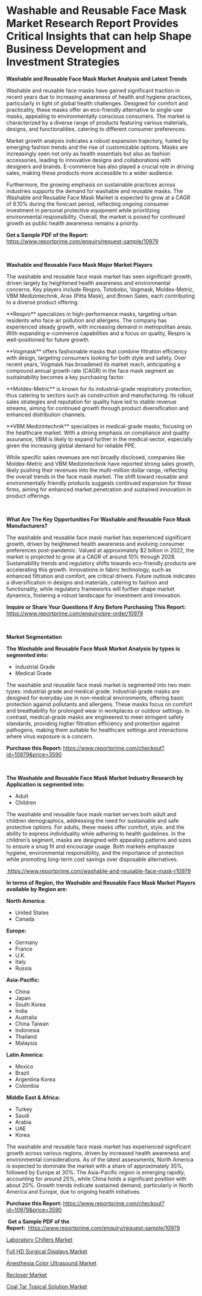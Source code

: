 <p><h1>Washable and Reusable Face Mask Market Research Report Provides Critical Insights that can help Shape Business Development and Investment Strategies</h1></p><p><strong>Washable and Reusable Face Mask Market Analysis and Latest Trends</strong></p>
<p><p>Washable and reusable face masks have gained significant traction in recent years due to increasing awareness of health and hygiene practices, particularly in light of global health challenges. Designed for comfort and practicality, these masks offer an eco-friendly alternative to single-use masks, appealing to environmentally conscious consumers. The market is characterized by a diverse range of products featuring various materials, designs, and functionalities, catering to different consumer preferences.</p><p>Market growth analysis indicates a robust expansion trajectory, fueled by emerging fashion trends and the rise of customizable options. Masks are increasingly seen not only as health essentials but also as fashion accessories, leading to innovative designs and collaborations with designers and brands. E-commerce has also played a crucial role in driving sales, making these products more accessible to a wider audience. </p><p>Furthermore, the growing emphasis on sustainable practices across industries supports the demand for washable and reusable masks. The Washable and Reusable Face Mask Market is expected to grow at a CAGR of 6.10% during the forecast period, reflecting ongoing consumer investment in personal protective equipment while prioritizing environmental responsibility. Overall, the market is poised for continued growth as public health awareness remains a priority.</p></p>
<p><strong>Get a Sample PDF of the Report:&nbsp;</strong> <a href="https://www.reportprime.com/enquiry/request-sample/10979?utm_campaign=113&utm_medium=2&utm_source=Github&utm_content=ia&utm_term=25122024&utm_id=washable-and-reusable-face-mask">https://www.reportprime.com/enquiry/request-sample/10979</a></p>
<p>&nbsp;</p>
<p><strong>Washable and Reusable Face Mask Major Market Players</strong></p>
<p><p>The washable and reusable face mask market has seen significant growth, driven largely by heightened health awareness and environmental concerns. Key players include Respro, Totobobo, Vogmask, Moldex-Metric, VBM Medizintechnik, Arax (Pitta Mask), and Brown Sales, each contributing to a diverse product offering.</p><p>**Respro** specializes in high-performance masks, targeting urban residents who face air pollution and allergens. The company has experienced steady growth, with increasing demand in metropolitan areas. With expanding e-commerce capabilities and a focus on quality, Respro is well-positioned for future growth.</p><p>**Vogmask** offers fashionable masks that combine filtration efficiency with design, targeting consumers looking for both style and safety. Over recent years, Vogmask has broadened its market reach, anticipating a compound annual growth rate (CAGR) in the face mask segment as sustainability becomes a key purchasing factor.</p><p>**Moldex-Metric** is known for its industrial-grade respiratory protection, thus catering to sectors such as construction and manufacturing. Its robust sales strategies and reputation for quality have led to stable revenue streams, aiming for continued growth through product diversification and enhanced distribution channels.</p><p>**VBM Medizintechnik** specializes in medical-grade masks, focusing on the healthcare market. With a strong emphasis on compliance and quality assurance, VBM is likely to expand further in the medical sector, especially given the increasing global demand for reliable PPE.</p><p>While specific sales revenues are not broadly disclosed, companies like Moldex-Metric and VBM Medizintechnik have reported strong sales growth, likely pushing their revenues into the multi-million dollar range, reflecting the overall trends in the face mask market. The shift toward reusable and environmentally friendly products suggests continued expansion for these firms, aiming for enhanced market penetration and sustained innovation in product offerings.</p></p>
<p>&nbsp;</p>
<p><strong>What Are The Key Opportunities For Washable and Reusable Face Mask Manufacturers?</strong></p>
<p><p>The washable and reusable face mask market has experienced significant growth, driven by heightened health awareness and evolving consumer preferences post-pandemic. Valued at approximately $2 billion in 2022, the market is projected to grow at a CAGR of around 10% through 2028. Sustainability trends and regulatory shifts towards eco-friendly products are accelerating this growth. Innovations in fabric technology, such as enhanced filtration and comfort, are critical drivers. Future outlook indicates a diversification in designs and materials, catering to fashion and functionality, while regulatory frameworks will further shape market dynamics, fostering a robust landscape for investment and innovation.</p></p>
<p><strong>Inquire or Share Your Questions If Any Before Purchasing This Report:</strong> <a href="https://www.reportprime.com/enquiry/pre-order/10979?utm_campaign=113&utm_medium=2&utm_source=Github&utm_content=ia&utm_term=25122024&utm_id=washable-and-reusable-face-mask">https://www.reportprime.com/enquiry/pre-order/10979</a></p>
<p>&nbsp;</p>
<p><strong>Market Segmentation</strong></p>
<p><strong>The Washable and Reusable Face Mask Market Analysis by types is segmented into:</strong></p>
<p><ul><li>Industrial Grade</li><li>Medical Grade</li></ul></p>
<p><p>The washable and reusable face mask market is segmented into two main types: industrial grade and medical grade. Industrial-grade masks are designed for everyday use in non-medical environments, offering basic protection against pollutants and allergens. These masks focus on comfort and breathability for prolonged wear in workplaces or outdoor settings. In contrast, medical-grade masks are engineered to meet stringent safety standards, providing higher filtration efficiency and protection against pathogens, making them suitable for healthcare settings and interactions where virus exposure is a concern.</p></p>
<p><strong>Purchase this Report:&nbsp;</strong><a href="https://www.reportprime.com/checkout?id=10979&price=3590&utm_campaign=113&utm_medium=2&utm_source=Github&utm_content=ia&utm_term=25122024&utm_id=washable-and-reusable-face-mask">https://www.reportprime.com/checkout?id=10979&price=3590</a></p>
<p>&nbsp;</p>
<p><strong>The Washable and Reusable Face Mask Market Industry Research by Application is segmented into:</strong></p>
<p><ul><li>Adult</li><li>Children</li></ul></p>
<p><p>The washable and reusable face mask market serves both adult and children demographics, addressing the need for sustainable and safe protective options. For adults, these masks offer comfort, style, and the ability to express individuality while adhering to health guidelines. In the children’s segment, masks are designed with appealing patterns and sizes to ensure a snug fit and encourage usage. Both markets emphasize hygiene, environmental responsibility, and the importance of protection while promoting long-term cost savings over disposable alternatives.</p></p>
<p><a href="https://www.reportprime.com/washable-and-reusable-face-mask-r10979?utm_campaign=113&utm_medium=2&utm_source=Github&utm_content=ia&utm_term=25122024&utm_id=washable-and-reusable-face-mask">&nbsp;https://www.reportprime.com/washable-and-reusable-face-mask-r10979</a></p>
<p><strong>In terms of Region, the Washable and Reusable Face Mask Market Players available by Region are:</strong></p>
<p>
    <p> <strong> North America: </strong>
        <ul>
            <li>United States</li>
            <li>Canada</li>
        </ul>
        </p> 
    <p> <strong> Europe: </strong>
        <ul>
            <li>Germany</li>
            <li>France</li>
            <li>U.K.</li>
            <li>Italy</li>
            <li>Russia</li>
        </ul>
        </p> 
    <p> <strong> Asia-Pacific: </strong>
        <ul>
            <li>China</li>
            <li>Japan</li>
            <li>South Korea</li>
            <li>India</li>
            <li>Australia</li>
            <li>China Taiwan</li>
            <li>Indonesia</li>
            <li>Thailand</li>
            <li>Malaysia</li>
        </ul>
        </p> 
    <p> <strong> Latin America: </strong>
        <ul>
            <li>Mexico</li>
            <li>Brazil</li>
            <li>Argentina Korea</li>
            <li>Colombia</li>
        </ul>
        </p> 
    <p> <strong> Middle East & Africa: </strong>
        <ul>
            <li>Turkey</li>
            <li>Saudi</li>
            <li>Arabia</li>
            <li>UAE</li>
            <li>Korea</li>
        </ul>
    </p>
    </p>
<p><p>The washable and reusable face mask market has experienced significant growth across various regions, driven by increased health awareness and environmental considerations. As of the latest assessments, North America is expected to dominate the market with a share of approximately 35%, followed by Europe at 30%. The Asia-Pacific region is emerging rapidly, accounting for around 25%, while China holds a significant position with about 20%. Growth trends indicate sustained demand, particularly in North America and Europe, due to ongoing health initiatives.</p></p>
<p><strong>Purchase this Report: </strong><a href="https://www.reportprime.com/checkout?id=10979&price=3590&utm_campaign=113&utm_medium=2&utm_source=Github&utm_content=ia&utm_term=25122024&utm_id=washable-and-reusable-face-mask">https://www.reportprime.com/checkout?id=10979&price=3590</a></p>
<p>&nbsp;<strong>Get a Sample PDF of the Report:&nbsp;&nbsp;</strong><a href="https://www.reportprime.com/enquiry/request-sample/10979?utm_campaign=113&utm_medium=2&utm_source=Github&utm_content=ia&utm_term=25122024&utm_id=washable-and-reusable-face-mask">https://www.reportprime.com/enquiry/request-sample/10979</a></p>
<p><strong></strong></p>
<p><p><a href="https://www.linkedin.com/pulse/understanding-118-cagrforecast-laboratory-chillers-industry-vnxff?utm_campaign=113&utm_medium=2&utm_source=Github&utm_content=ia&utm_term=25122024&utm_id=washable-and-reusable-face-mask">Laboratory Chillers Market</a></p><p><a href="https://github.com/LilianFaulkner65/Market-Research-Report-List-1/blob/main/full-hd-surgical-displays-market.md?utm_campaign=113&utm_medium=2&utm_source=Github&utm_content=ia&utm_term=25122024&utm_id=washable-and-reusable-face-mask">Full HD Surgical Displays Market</a></p><p><a href="https://github.com/SamiaChowdhury801/Market-Research-Report-List-1/blob/main/anesthesia-color-ultrasound-market.md?utm_campaign=113&utm_medium=2&utm_source=Github&utm_content=ia&utm_term=25122024&utm_id=washable-and-reusable-face-mask">Anesthesia Color Ultrasound Market</a></p><p><a href="https://www.linkedin.com/pulse/recloser-market-projected-significant-growth-competition-ec8re?utm_campaign=113&utm_medium=2&utm_source=Github&utm_content=ia&utm_term=25122024&utm_id=washable-and-reusable-face-mask">Recloser Market</a></p><p><a href="https://www.linkedin.com/pulse/impact-latest-trends-coal-tar-topical-solution-market-growth-7didf?utm_campaign=113&utm_medium=2&utm_source=Github&utm_content=ia&utm_term=25122024&utm_id=washable-and-reusable-face-mask">Coal Tar Topical Solution Market</a></p></p>